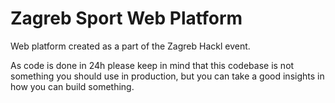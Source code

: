 # Zagreb Sport Web Platform

Web platform created as a part of the Zagreb Hackl event.

As code is done in 24h please keep in mind that this codebase is not something you should use in production, but you can take a good insights in how you can build something.
